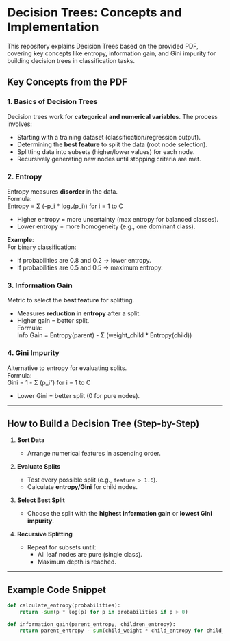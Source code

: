 # Decision Trees: Concepts and Implementation

This repository explains Decision Trees based on the provided PDF, covering key concepts like entropy, information gain, and Gini impurity for building decision trees in classification tasks.

## Key Concepts from the PDF

### 1. Basics of Decision Trees
Decision trees work for **categorical and numerical variables**. The process involves:
- Starting with a training dataset (classification/regression output).
- Determining the **best feature** to split the data (root node selection).
- Splitting data into subsets (higher/lower values) for each node.
- Recursively generating new nodes until stopping criteria are met.

### 2. Entropy
Entropy measures **disorder** in the data.  
Formula:  
Entropy = Σ (-p_i * log₂(p_i)) for i = 1 to C
- Higher entropy = more uncertainty (max entropy for balanced classes).  
- Lower entropy = more homogeneity (e.g., one dominant class).  

**Example**:  
For binary classification:  
- If probabilities are 0.8 and 0.2 → lower entropy.  
- If probabilities are 0.5 and 0.5 → maximum entropy.  

### 3. Information Gain
Metric to select the **best feature** for splitting.  
- Measures **reduction in entropy** after a split.  
- Higher gain = better split.  
Formula:  
Info Gain = Entropy(parent) - Σ (weight_child * Entropy(child))


### 4. Gini Impurity
Alternative to entropy for evaluating splits.  
Formula:  
Gini = 1 - Σ (p_i²) for i = 1 to C
- Lower Gini = better split (0 for pure nodes).  

---

## How to Build a Decision Tree (Step-by-Step)

1. **Sort Data**  
   - Arrange numerical features in ascending order.  

2. **Evaluate Splits**  
   - Test every possible split (e.g., `feature > 1.6`).  
   - Calculate **entropy/Gini** for child nodes.  

3. **Select Best Split**  
   - Choose the split with the **highest information gain** or **lowest Gini impurity**.  

4. **Recursive Splitting**  
   - Repeat for subsets until:  
     - All leaf nodes are pure (single class).  
     - Maximum depth is reached.  

---

## Example Code Snippet
```python
def calculate_entropy(probabilities):
    return -sum(p * log(p) for p in probabilities if p > 0)

def information_gain(parent_entropy, children_entropy):
    return parent_entropy - sum(child_weight * child_entropy for child_weight, child_entropy in children_entropy)

